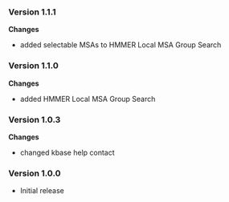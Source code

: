 ### Version 1.1.1
__Changes__
- added selectable MSAs to HMMER Local MSA Group Search

### Version 1.1.0
__Changes__
- added HMMER Local MSA Group Search

### Version 1.0.3
__Changes__
- changed kbase help contact

### Version 1.0.0
- Initial release
